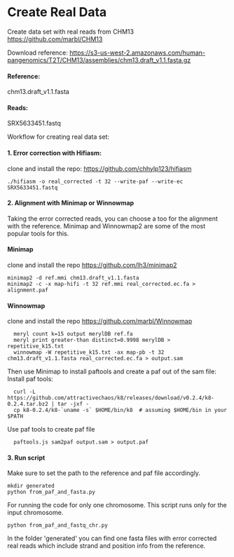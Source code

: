 # Create Real Data

Create data set with real reads from CHM13 https://github.com/marbl/CHM13

Download reference: 
https://s3-us-west-2.amazonaws.com/human-pangenomics/T2T/CHM13/assemblies/chm13.draft_v1.1.fasta.gz

#### Reference:
chm13.draft_v1.1.fasta
#### Reads:
SRX5633451.fastq

Workflow for creating real data set:
#### 1. Error correction with Hifiasm:
clone and install the repo: https://github.com/chhylp123/hifiasm
```
./hifiasm -o real_corrected -t 32 --write-paf --write-ec SRX5633451.fastq
```

#### 2. Alignment with Minimap or Winnowmap
Taking the error corrected reads, you can choose a too for the alignment with the reference. Minimap and Winnowmap2 are some of the most popular tools for this.

#### Minimap
clone and install the repo https://github.com/lh3/minimap2
```
minimap2 -d ref.mmi chm13.draft_v1.1.fasta
minimap2 -c -x map-hifi -t 32 ref.mmi real_corrected.ec.fa > alignment.paf
```
#### Winnowmap
clone and install the repo https://github.com/marbl/Winnowmap
```
  meryl count k=15 output merylDB ref.fa
  meryl print greater-than distinct=0.9998 merylDB > repetitive_k15.txt
  winnowmap -W repetitive_k15.txt -ax map-pb -t 32 chm13.draft_v1.1.fasta real_corrected.ec.fa > output.sam
```
Then use Minimap to install paftools and create a paf out of the sam file:
Install paf tools:
```
  curl -L https://github.com/attractivechaos/k8/releases/download/v0.2.4/k8-0.2.4.tar.bz2 | tar -jxf -
  cp k8-0.2.4/k8-`uname -s` $HOME/bin/k8  # assuming $HOME/bin in your $PATH
```
Use paf tools to create paf file
```
  paftools.js sam2paf output.sam > output.paf
```

#### 3. Run script
Make sure to set the path to the reference and paf file accordingly.
```
mkdir generated
python from_paf_and_fasta.py
```
For running the code for only one chromosome. This script runs only for the input chromosome.
```
python from_paf_and_fastq_chr.py
```
In the folder 'generated' you can find one fasta files with error corrected real reads which include strand and position info from the reference.
